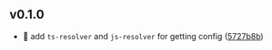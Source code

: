 ## v0.1.0

-   🚀 add `ts-resolver` and `js-resolver` for getting config ([5727b8b](https://github.com/fanhaoyuan/config-extracter/commit/5727b8b))
